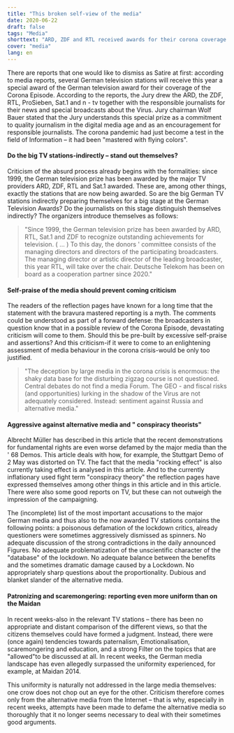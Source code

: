 ```yaml
---
title: "This broken self-view of the media"
date: 2020-06-22
draft: false
tags: "Media"
shorttext: "ARD, ZDF and RTL received awards for their corona coverage at the German TV Award. This is not a satire, these media would have mastered it with flying colors."
cover: "media"
lang: en
---
```


There are reports that one would like to dismiss as Satire at first: according to media reports, several German television stations will receive this year a special award of the German television award for their coverage of the Corona Episode. According to the reports, the Jury drew the ARD, the ZDF, RTL, ProSieben, Sat.1 and n - tv together with the responsible journalists for their news and special broadcasts about the Virus. Jury chairman Wolf Bauer stated that the Jury understands this special prize as a commitment to quality journalism in the digital media age and as an encouragement for responsible journalists. The corona pandemic had just become a test in the field of Information – it had been "mastered with flying colors".

#### Do the big TV stations-indirectly – stand out themselves?

Criticism of the absurd process already begins with the formalities: since 1999, the German television prize has been awarded by the major TV providers ARD, ZDF, RTL and Sat.1 awarded. These are, among other things, exactly the stations that are now being awarded. So are the big German TV stations indirectly preparing themselves for a big stage at the German Television Awards? Do the journalists on this stage distinguish themselves indirectly? The organizers introduce themselves as follows:

> "Since 1999, the German television prize has been awarded by ARD, RTL, Sat.1 and ZDF to recognize outstanding achievements for television. ( ... ) To this day, the donors ' committee consists of the managing directors and directors of the participating broadcasters. The managing director or artistic director of the leading broadcaster, this year RTL, will take over the chair. Deutsche Telekom has been on board as a cooperation partner since 2020."

#### Self-praise of the media should prevent coming criticism

The readers of the reflection pages have known for a long time that the statement with the bravura mastered reporting is a myth. The comments could be understood as part of a forward defense: the broadcasters in question know that in a possible review of the Corona Episode, devastating criticism will come to them. Should this be pre-built by excessive self-praise and assertions? And this criticism-if it were to come to an enlightening assessment of media behaviour in the corona crisis-would be only too justified.

> "The deception by large media in the corona crisis is enormous: the shaky data base for the disturbing zigzag course is not questioned. Central debates do not find a media Forum. The GEO - and fiscal risks (and opportunities) lurking in the shadow of the Virus are not adequately considered. Instead: sentiment against Russia and alternative media."

#### Aggressive against alternative media and " conspiracy theorists"

Albrecht Müller has described in this article that the recent demonstrations for fundamental rights are even worse defamed by the major media than the ' 68 Demos. This article deals with how, for example, the Stuttgart Demo of 2 May was distorted on TV. The fact that the media "rocking effect" is also currently taking effect is analysed in this article. And to the currently inflationary used fight term "conspiracy theory" the reflection pages have expressed themselves among other things in this article and in this article. There were also some good reports on TV, but these can not outweigh the impression of the campaigning.

The (incomplete) list of the most important accusations to the major German media and thus also to the now awarded TV stations contains the following points: a poisonous defamation of the lockdown critics, already questioners were sometimes aggressively dismissed as spinners. No adequate discussion of the strong contradictions in the daily announced Figures. No adequate problematization of the unscientific character of the "database" of the lockdown. No adequate balance between the benefits and the sometimes dramatic damage caused by a Lockdown. No appropriately sharp questions about the proportionality. Dubious and blanket slander of the alternative media.

#### Patronizing and scaremongering: reporting even more uniform than on the Maidan

In recent weeks-also in the relevant TV stations – there has been no appropriate and distant comparison of the different views, so that the citizens themselves could have formed a judgment. Instead, there were (once again) tendencies towards paternalism, Emotionalisation, scaremongering and education, and a strong Filter on the topics that are "allowed"to be discussed at all. In recent weeks, the German media landscape has even allegedly surpassed the uniformity experienced, for example, at Maidan 2014.

This uniformity is naturally not addressed in the large media themselves: one crow does not chop out an eye for the other. Criticism therefore comes only from the alternative media from the Internet – that is why, especially in recent weeks, attempts have been made to defame the alternative media so thoroughly that it no longer seems necessary to deal with their sometimes good arguments.
